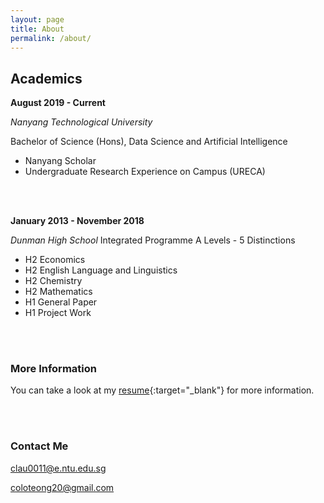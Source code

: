 ```yaml
---
layout: page
title: About
permalink: /about/
---
```


## Academics 

 **August 2019 - Current**

_Nanyang Technological University_

 Bachelor of Science (Hons), Data Science and Artificial Intelligence 
* Nanyang Scholar
* Undergraduate Research Experience on Campus (URECA)

<br/><br/>

**January 2013 - November 2018**

_Dunman High School_
Integrated Programme 
A Levels - 5 Distinctions
* H2 Economics
* H2 English Language and Linguistics
* H2 Chemistry
* H2 Mathematics
* H1 General Paper
* H1 Project Work

<br/><br/>

### More Information

You can take a look at my [resume](https://raw.githubusercontent.com/coloteong/coloteong.github.io/master/static/resume.pdf){:target="_blank"} for more information.

<br/><br/>
### Contact Me

[clau0011@e.ntu.edu.sg](mailto:clau0011@e.ntu.edu.sg)

[coloteong20@gmail.com](mailto:coloteong20@gmail.com)